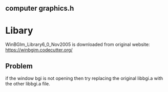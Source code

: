 ## computer graphics.h
#  Libary
  WinBGIm_Library6_0_Nov2005 is downloaded from original website:
  https://winbgim.codecutter.org/
  
## Problem
  if the window bgi is not opening then try replacing the original libbgi.a with the other libbgi.a file.
